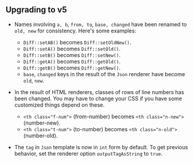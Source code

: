 ## Upgrading to v5

- Names involving `a, b`, `from, to`, `base, changed` have been renamed to `old, new` for consistency.
  Here's some examples:

  - `Diff::setAB()` becomes `Diff::setOldNew()`.
  - `Diff::setA()` becomes `Diff::setOld()`.
  - `Diff::setB()` becomes `Diff::setNew()`.
  - `Diff::getA()` becomes `Diff::getOld()`.
  - `Diff::getB()` becomes `Diff::getNew()`.
  - `base`, `changed` keys in the result of the `Json` renderer have become `old`, `new`.

- In the result of HTML renderers, classes of rows of line numbers has been changed.
  You may have to change your CSS if you have some customized things depend on these.

  - `<th class="f-num">` (from-number) becomes `<th class="n-new">` (number-new).
  - `<th class="t-num">` (to-number) becomes `<th class="n-old">` (number-old).

- The `tag` in `Json` template is now in `int` form by default.
  To get previous behavior, set the renderer option `outputTagAsString` to `true`.
